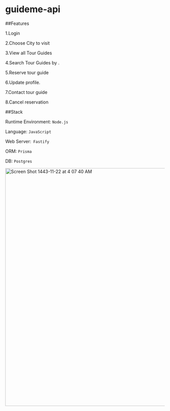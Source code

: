 # guideme-api

##Features

1.Login

2.Choose City to visit

3.View all Tour Guides

4.Search Tour Guides by .

5.Reserve tour guide

6.Update profile.

7.Contact tour guide

8.Cancel reservation


##Stack

Runtime Environment: `Node.js`

Language: `JavaScript`

Web Server:` Fastify`

ORM: `Prisma`

DB: `Postgres`




<img width="750" alt="Screen Shot 1443-11-22 at 4 07 40 AM" src="https://user-images.githubusercontent.com/103124310/174696828-a2b56f3c-2d1b-4f15-8fb6-3fa9a49ac0bd.png">
